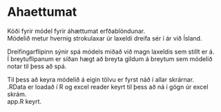 # Ahaettumat

Kóði fyrir módel fyrir áhættumat erfðablöndunar.  
Módelið metur hvernig strokulaxar úr laxeldi dreifa sér í ár við Ísland.


Dreifingarflipinn sýnir spá módels miðað við magn laxeldis sem stillt er á.   
Í breytuflipanum er síðan hægt að breyta gildum á breytum sem módelið notar til þess að spá.


Til þess að keyra módelið á eigin tölvu er fyrst náð í allar skrárnar.    
.RData er loadað í R og excel reader keyrt til þess að ná í gögn úr excel skrám.     
app.R keyrt.
